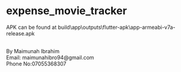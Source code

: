 # expense_movie_tracker
APK can be found at  build\app\outputs\flutter-apk\app-armeabi-v7a-release.apk

<br />
By Maimunah Ibrahim 
<br />
Email: maimunahibro94@gmail.com
<br />
Phone No:07055368307
